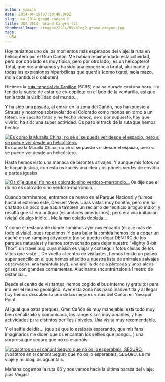 ```yaml
---
author: yamila
date: 2014-09-15T07:30:49.000Z
slug: usa-2014-grand-canyon-2
title: USA 2014- Grand Canyon (2)
thumbnailImage: /images/2014/09/blog2-grand-canyon.jpg
tags:
- USA
---
```



Hoy teníamos uno de los momentos más esperados del viaje: la ruta en helicóptero por el Gran Cañón. Me habían recomendado esta actividad, pero por otro lado es muy típica, pero por otro lado, ¡es un helicóptero! Total, que nos animamos y ha sido una experiencia brutal, alucinante y todas las expresiones hiperbólicas que queráis (como txatxi, mola mazo, mola cantidubi o dabuten).

Hicimos la [ruta imperial de Papillon](http:/es.papillon.com/grand-canyon-national-park/helicopter-air-tours/imperial-with-ecostar) (508$) que ha durado casi una hora. He tenido la suerte de estar de co-copiloto en el lado de la ventanilla, así que tenía toda la visibilidad del mundo…

Y ha sido una pasada, al entrar en la zona del Cañón, nos han puesto a Strauss y nosotros sobrevolando el Colorado como monos en torno a un tótem. He sacado fotos y he hecho vídeos, pero por supuesto, hay que vivirlo; ha sido una super actividad. Os paso el track de la ruta que hemos hecho:

[![Es como la Muralla China; no sé si se puede ver desde el espacio, pero sí se puede ver desde un helicóptero.](/images/2014/09/blog2-helicoptero.png)](/images/2014/09/blog2-helicoptero.png)
Es como la Muralla China; no sé si se puede ver desde el espacio, pero sí se puede ver desde un helicóptero.

Hasta hemos visto una manada de bisontes salvajes. Y aunque mis fotos no le hagan justicia, con esta os hacéis una idea y os ponéis verdes de envidia a partes iguales

[![Os dije que el río no es colorado sino verdoso-marroncio...](/images/2014/09/blog2-grand-canyon.jpg#small)](/images/2014/09/blog2-grand-canyon.jpg#full)
Os dije que el río no es colorado sino verdoso-marroncio…

Cuando terminamos, entramos de nuevo en el Parque Nacional y fuimos hasta el extremo este, Dessert View. Unas vistas muy bonitas, pero me ha chafado un poco que había también un reclamo de “edificio antiguo indio”, y resulta que sí, era antiguo (estándares americanos), pero era una imitación (vieja) de algo inidio… Me la han colado doblada…

Y como el restaurante donde comimos ayer nos encantó (el que más de todo el viaje), pues repetimos. Y para bajar la comida hemos ido a coger un caché en un camping adyacente (no se pueden dejar DENTRO de los parques naturales) y hemos aprovechado para dejar nuestro “Mighty 8-bit Thor”: un travel bug cuya misión es viajar y conseguir fotos chulas de los sitios que visite… De vuelta al centro de visitantes, hemos tenido un paseo super sencillo en el que hemos añadido a nuestra lista de animales salvajes observados: una tarántula (ay!), una ardilla de cola plateada y unos alces grises con grandes cornamentas. Alucinante encontrártelos a 1 metro de distancia…

Desde el centro de visitantes, hemos cogido el bus interno (y gratuito) para ir a ver el museo geológico. Ayer esta zona nos pasó inadvertida y al llegar hoy hemos descubierto una de las mejores vistas del Cañón en Yavapai Point.

Al igual que otros parques, Gran Cañón es muy manejable: está todo muy bien señalizado y comunicado, los rangers son muy amables, y hay actividades para distintos perfiles / niveles. Una visita muy recomendable.

Y el selfie del día… (que sé que lo estábais esperando, que mis fans imaginarios me dicen que os encantan los selfies que pongo… ) una sorpresa que seguro que no os esperáis:

[![¡Nosotros en el cañón! Seguro que no os lo esperabais, SEGURO.](/images/2014/09/blog2-selfie.jpg#small)](/images/2014/09/blog2-selfie.jpg#full)¡Nosotros en el cañón! Seguro que no os lo esperabais, SEGURO. Es mi viaje y mi blog: os aguantáis.

Mañana cogemos la ruta 66 y nos vamos hacia la última parada del viaje: ¡Las Vegas!


